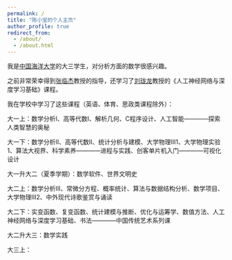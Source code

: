 ```yaml
---
permalink: /
title: "陈小宝的个人主页"
author_profile: true
redirect_from: 
  - /about/
  - /about.html
---
```

我是[中国海洋大学](https://www.ouc.edu.cn/)的大三学生，对分析方面的数学很感兴趣。

之前非常荣幸得到[张临杰](https://math.ouc.edu.cn/2017/0412/c8925a61425/page.psp)教授的指导，还学习了[刘珑龙]((https://math.ouc.edu.cn/2017/0412/c8925a61352/page.psp))教授的《人工神经网络与深度学习基础》课程。

我在学校中学习了这些课程（英语、体育、思政类课程除外）：

大一上：数学分析I、高等代数I、解析几何、C程序设计、人工智能————探索人类智慧的奥秘

大一下：数学分析II、高等代数II、统计分析与建模、大学物理III1、大学物理实验1、算法大视界、科学素养————进程与实践、创客单片机入门————可视化设计

大一升大二（夏季学期）：数学软件、世界文明史

大二上：数学分析III、常微分方程、概率统计、算法与数据结构分析、数学项目、大学物理III2、中外现代诗歌鉴赏与诵读

大二下：实变函数、复变函数、统计建模与推断、优化与运筹学、数值方法、人工神经网络与深度学习基础、书法————中国传统艺术系列课

大二升大三：数学实践

大三上：


